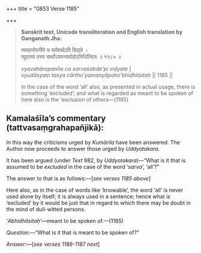 +++
title = "0853 Verse 1185"

+++
> **Sanskrit text, Unicode transliteration and English translation by Ganganath Jha:** 
>
> व्यवहारोपनीते च सर्वशब्देऽपि विद्यते ।  
> व्युदास्यं तस्य चार्थोऽयमन्यापोहोऽभिधित्सितः ॥ ११८५ ॥ 
>
> *vyavahāropanīte ca sarvaśabde'pi vidyate* \|  
> *vyudāsyaṃ tasya cārtho'yamanyāpoho'bhidhitsitaḥ* \|\| 1185 \|\| 
>
> In the case of the word ‘all’ also, as presented in actual usage, there is something ‘excluded’; and what is regarded as meant to be spoken of here also is the ‘exclusion of others—(1185)



## Kamalaśīla’s commentary (tattvasaṃgrahapañjikā):

In this way the criticisms urged by *Kumārila* have been answered. The Author now proceeds to answer those urged by *Uddyotakara*.

It has been argued (under *Text* 982, by *Uddyotakara*)—“What is it that is assumed to be *excluded* in the case of the word ‘*sarva*’, ‘all’?”

The answer to that is as follows:—[*see verses 1185 above*]

Here also, as in the case of words like ‘knowable’, the word ‘all’ is never used alone by itself; it is always used in a sentence; hence what is ‘excluded’ by it would be just that in regard to which there may be doubt in the mind of dull-witted persons.

‘*Abhidhitsitaḥ*’—meant to be spoken of.—(1185)

*Question*:—“What is it that is meant to be spoken of?”

*Answer*:—[*see verses 1186-1187 next*]


